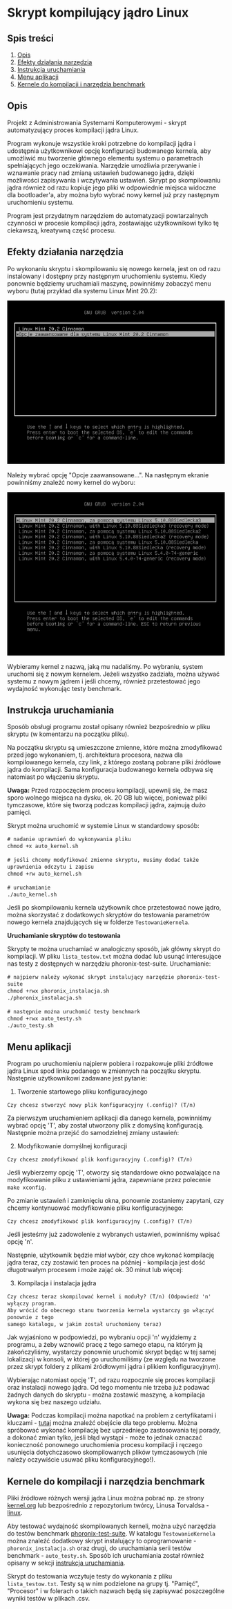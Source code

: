 # Skrypt kompilujący jądro Linux

## Spis treści

1. [Opis](#opis)
2. [Efekty działania narzędzia](#efekty-działania-narzędzia)
3. [Instrukcja uruchamiania](#instrukcja-uruchamiania)
4. [Menu aplikacji](#menu-aplikacji)
5. [Kernele do kompilacji i narzędzia benchmark](#kernele-do-kompilacji-i-narzędzia-benchmark)

## Opis

Projekt z Administrowania Systemami Komputerowymi - skrypt automatyzujący proces kompilacji jądra Linux. 

Program wykonuje wszystkie kroki potrzebne do kompilacji jądra i udostępnia użytkownikowi opcję konfiguracji budowanego kernela, aby umożliwić mu tworzenie głównego elementu systemu o parametrach spełniających jego oczekiwania. Narzędzie umożliwia przerywanie i wznawanie pracy nad zmianą ustawień budowanego jądra, dzięki możliwości zapisywania i wczytywania ustawień. Skrypt po skompilowaniu jądra również od razu kopiuje jego pliki w odpowiednie miejsca widoczne dla bootloader'a, aby można było wybrać nowy kernel już przy następnym uruchomieniu systemu.

Program jest przydatnym narzędziem do automatyzacji powtarzalnych czynności w procesie kompilacji jądra, zostawiając użytkownikowi tylko tę ciekawszą, kreatywną część procesu.

## Efekty działania narzędzia

Po wykonaniu skryptu i skompilowaniu się nowego kernela, jest on od razu instalowany i dostępny przy następnym uruchomieniu systemu. Kiedy ponownie będziemy uruchamiali maszynę, powinniśmy zobaczyć menu wyboru (tutaj przykład dla systemu Linux Mint 20.2):

![ekran 1](./docs/ekran1.png)

Należy wybrać opcję "Opcje zaawansowane...". Na następnym ekranie powinniśmy znaleźć nowy kernel do wyboru:

![ekran 2](./docs/ekran2.png)

Wybieramy kernel z nazwą, jaką mu nadaliśmy. Po wybraniu, system uruchomi się z nowym kernelem. Jeżeli wszystko zadziała, można używać systemu z nowym jądrem i jeśli chcemy, również przetestować jego wydajność wykonując testy benchmark.

## Instrukcja uruchamiania

Sposób obsługi programu został opisany również bezpośrednio w pliku skryptu (w komentarzu na początku pliku).

Na początku skryptu są umieszczone zmienne, które można zmodyfikować przed jego wykonaniem, tj. architektura procesora, nazwa dla kompilowanego kernela, czy link, z którego zostaną pobrane pliki źródłowe jądra do kompilacji. Sama konfiguracja budowanego kernela odbywa się natomiast po włączeniu skryptu.

**Uwaga:** Przed rozpoczęciem procesu kompilacji, upewnij się, że masz sporo wolnego miejsca na dysku, ok. 20 GB lub więcej, ponieważ pliki tymczasowe, które się tworzą podczas kompilacji jądra, zajmują dużo pamięci.

Skrypt można uruchomić w systemie Linux w standardowy sposób:

```
# nadanie uprawnień do wykonywania pliku
chmod +x auto_kernel.sh

# jeśli chcemy modyfikować zmienne skryptu, musimy dodać także uprawnienia odczytu i zapisu
chmod +rw auto_kernel.sh

# uruchamianie
./auto_kernel.sh
```

Jeśli po skompilowaniu kernela użytkownik chce przetestować nowe jądro, można skorzystać z dodatkowych skryptów do testowania parametrów nowego kernela znajdujących się w folderze `TestowanieKernela`.

**Uruchamianie skryptów do testowania**

Skrypty te można uruchamiać w analogiczny sposób, jak główny skrypt do kompilacji. W pliku `lista_testow.txt` można dodać lub usunąć interesujące nas testy z dostępnych w narzędziu phoronix-test-suite. Uruchamianie:

```
# najpierw należy wykonać skrypt instalujący narzędzie phoronix-test-suite
chmod +rwx phoronix_instalacja.sh
./phoronix_instalacja.sh

# następnie można uruchomić testy benchmark
chmod +rwx auto_testy.sh
./auto_testy.sh
```

## Menu aplikacji

Program po uruchomieniu najpierw pobiera i rozpakowuje pliki źródłowe jądra Linux spod linku podanego w zmiennych na początku skryptu. Następnie użytkownikowi zadawane jest pytanie:

1. Tworzenie startowego pliku konfiguracyjnego
```
Czy chcesz stworzyć nowy plik konfiguracyjny (.config)? (T/n)
```

Za pierwszym uruchamieniem aplikacji dla danego kernela, powinniśmy wybrać opcję 'T', aby został utworzony plik z domyślną konfiguracją. Następnie można przejść do samodzielnej zmiany ustawień:

2. Modyfikowanie domyślnej konfiguracji
```
Czy chcesz zmodyfikować plik konfiguracyjny (.config)? (T/n)
```

Jeśli wybierzemy opcję 'T', otworzy się standardowe okno pozwalające na modyfikowanie pliku z ustawieniami jądra, zapewniane przez polecenie `make xconfig`.

Po zmianie ustawień i zamknięciu okna, ponownie zostaniemy zapytani, czy chcemy kontynuować modyfikowanie pliku konfiguracyjnego:

```
Czy chcesz zmodyfikować plik konfiguracyjny (.config)? (T/n)
```

Jeśli jesteśmy już zadowolenie z wybranych ustawień, powinniśmy wpisać opcję 'n'.

Następnie, użytkownik będzie miał wybór, czy chce wykonać kompilację jądra teraz, czy zostawić ten proces na później - kompilacja jest dość długotrwałym procesem i może zająć ok. 30 minut lub więcej:

3. Kompilacja i instalacja jądra

```
Czy chcesz teraz skompilować kernel i moduły? (T/n) (Odpowiedź 'n' wyłączy program.
Aby wrócić do obecnego stanu tworzenia kernela wystarczy go włączyć ponownie z tego
samego katalogu, w jakim został uruchomiony teraz)
```

Jak wyjaśniono w podpowiedzi, po wybraniu opcji 'n' wyjdziemy z programu, a żeby wznowić pracę z tego samego etapu, na którym ją zakończyliśmy, wystarczy ponownie uruchomić skrypt będąc w tej samej lokalizacji w konsoli, w której go uruchomiliśmy (ze względu na tworzone przez skrypt foldery z plikami źródłowymi jądra i plikiem konfiguracyjnym).

Wybierając natomiast opcję 'T', od razu rozpocznie się proces kompilacji oraz instalacji nowego jądra. Od tego momentu nie trzeba już podawać żadnych danych do skryptu - można zostawić maszynę, a kompilacja wykona się bez naszego udziału.

**Uwaga:** Podczas kompilacji można napotkać na problem z certyfikatami i kluczami - [tutaj](https://stackoverflow.com/questions/67670169/compiling-kernel-gives-error-no-rule-to-make-target-debian-certs-debian-uefi-ce#:~:text=This%20seems%20to%20be%20the%20way%20to%20go%20with%20the%20current%20version) można znaleźć obejście dla tego problemu. Można spróbować wykonać kompilację bez uprzedniego zastosowania tej porady, a dokonać zmian tylko, jeśli błąd wystąpi - może to jednak oznaczać konieczność ponownego uruchomienia procesu kompilacji i ręczego usunięcia dotychczasowo skompilowanych plików tymczasowych (nie należy oczywiście usuwać pliku konfiguracyjnego!).

## Kernele do kompilacji i narzędzia benchmark

Pliki źródłowe różnych wersji jądra Linux można pobrać np. ze strony [kernel.org](https://kernel.org/) lub bezpośrednio z repozytorium twórcy, Linusa Torvaldsa - [linux](https://github.com/torvalds/linux).

Aby testować wydajność skompilowanych kerneli, można użyć narzędzia do testów benchmark [phoronix-test-suite](https://github.com/phoronix-test-suite/phoronix-test-suite). W katalogu `TestowanieKernela` można znaleźć dodatkowy skrypt instalujący to oprogramowanie - `phoronix_instalacja.sh` oraz drugi, do uruchamiania serii testów benchmark - `auto_testy.sh`. Sposób ich uruchamiania został również opisany w sekcji [instrukcja uruchamiania](#instrukcja-uruchamiania).

Skrypt do testowania wczytuje testy do wykonania z pliku `lista_testow.txt`. Testy są w nim podzielone na grupy tj. "Pamięć", "Procesor" i w folerach o takich nazwach będą się zapisywać poszczególne wyniki testów w plikach .csv.
